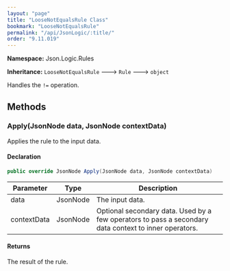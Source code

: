 ```yaml
---
layout: "page"
title: "LooseNotEqualsRule Class"
bookmark: "LooseNotEqualsRule"
permalink: "/api/JsonLogic/:title/"
order: "9.11.019"
---
```

**Namespace:** Json.Logic.Rules

**Inheritance:**
`LooseNotEqualsRule`
 🡒 
`Rule`
 🡒 
`object`

Handles the `!=` operation.

## Methods

### Apply(JsonNode data, JsonNode contextData)

Applies the rule to the input data.

#### Declaration

```c#
public override JsonNode Apply(JsonNode data, JsonNode contextData)
```

| Parameter | Type | Description |
|---|---|---|
| data | JsonNode | The input data. |
| contextData | JsonNode | Optional secondary data.  Used by a few operators to pass a secondary<br>    data context to inner operators. |


#### Returns

The result of the rule.

